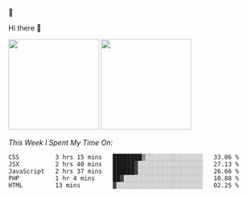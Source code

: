 
🚀 


Hi there 👋

<!--
**BambuTeam/BambuTeam** is a ✨ _special_ ✨ repository because its `README.md` (this file) appears on your GitHub profile.

Here are some ideas to get you started:

- 🔭 I’m currently working on ...
- 🌱 I’m currently learning ...
- 👯 I’m looking to collaborate on ...
- 🤔 I’m looking for help with ...
- 💬 Ask me about ...
- 📫 How to reach me: ...
- 😄 Pronouns: ...
- ⚡ Fun fact: ...
-->

<img height="180em" src="https://github-readme-stats.vercel.app/api?username=BambuTeam&show_icons=true&hide_border=true&&count_private=true&include_all_commits=true&theme=dark" />


<img height="180em" src="https://github-readme-stats.vercel.app/api/top-langs/?username=BambuTeam&layout=compact&theme=dark" />





*This Week I Spent My Time On:*
<!--START_SECTION:waka-->
```text
CSS          3 hrs 15 mins   ████████▒░░░░░░░░░░░░░░░░   33.06 % 
JSX          2 hrs 40 mins   ██████▓░░░░░░░░░░░░░░░░░░   27.13 % 
JavaScript   2 hrs 37 mins   ██████▓░░░░░░░░░░░░░░░░░░   26.66 % 
PHP          1 hr 4 mins     ██▓░░░░░░░░░░░░░░░░░░░░░░   10.88 % 
HTML         13 mins         ▓░░░░░░░░░░░░░░░░░░░░░░░░   02.25 % 
```
<!--END_SECTION:waka-->
